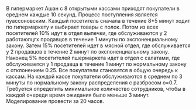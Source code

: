В гипермаркет Ашан с 8 открытыми кассами приходят покупатели в среднем каждые 10 секунд. Процесс поступления является пуассоновским. Каждый посетитель сначала в течение 8±5 минут ходит по гипермаркету и выбирает товары с полок. Потом из всех посетителей 10% идут в отдел выпечки, где обслуживаются у 2 работаюпцгх продавцов в течение 1 минуты по экспоненциальному закону. Затем 15% посетителей идет в мясной отдел, где обслуживается у 2 продавцов в течение 2 минут по экспоненциальному закону. Наконец 5% посетителей пшермаркета идет в отдел с салатами, где обслуживается у 1 продавца в течение 1 минут по нормальному закону с отклонением 0.25. Все покупатели становятся в общую очередь к кассам. На каждой кассе покупатели обслуживаются в среднем по 3 минуты по нормальному закону распределения с разбросом о=0.7. Требуется определить минимальное количество сотрудников, чтобы в каждой очереди время ожидания было меньше 3 минут. Моделирование провести за 20 часов.